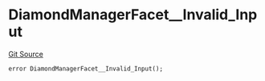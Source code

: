 # DiamondManagerFacet__Invalid_Input
[Git Source](https://github.com/VaporFi/liquid-staking/blob/3b515db4cbed442e9d462b37141dae8e14c9c9d0/src/facets/DiamondManagerFacet.sol)


```solidity
error DiamondManagerFacet__Invalid_Input();
```

